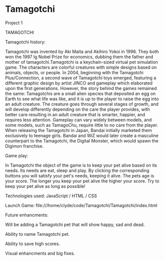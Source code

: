 # Tamagotchi
Project 1

TAMAGOTCHI


Tamagotchi history:

Tamagotchi was invented by Aki Maita and Akihiro Yokoi in 1996. They both won the 1997 Ig Nobel Prize for economics, dubbing them the father and mother of tamagotchi.Tamagotchi is a keychain-sized virtual pet simulation game. The characters are colorful creatures with simple designs based on animals, objects, or people. In 2004, beginning with the Tamagotchi Plus/Connection, a second wave of Tamagotchi toys emerged, featuring a different graphic design by artist JINCO and gameplay which elaborated upon the first generations. However, the story behind the games remained the same: Tamagotchis are a small alien species that deposited an egg on Earth to see what life was like, and it is up to the player to raise the egg into an adult creature. The creature goes through several stages of growth, and will develop differently depending on the care the player provides, with better care resulting in an adult creature that is smarter, happier, and requires less attention. Gameplay can vary widely between models, and some models, such as TamagoChu, require little to no care from the player.
When releasing the Tamagotchi in Japan, Bandai initially marketed them exclusively to teenage girls. Bandai and WiZ would later create a masculine counterpart to the Tamagotchi, the Digital Monster, which would spawn the Digimon franchise.

Game play:

In Tamagotchi the object of the game is to keep your pet alive based on its needs. Its needs are eat, sleep and play. 
By clicking the corresponding buttons you will satisfy your pet's needs, keeping it alive. 
The pets age is your score. The longer you keep your pet alive the higher your score. Try to keep your pet alive as long as possible!


Technologies used: JavaScript / HTML / CSS

Launch Game: file:///home/clyde/code/Tamagotchi/Tamagotchi/index.html


Future enhancments:

Will be adding a Tamagotchi pet that will show happy, sad and dead.

Ability to name Tamagotchi pet.

Ability to save high scores.

Visual enhancments and big fixes.






